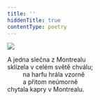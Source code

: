 ```yaml
---
title: ''
hiddenTitle: true
contentType: poetry
---
```


<section>

![](../Images/048.jpg)

A jedna slečna z Montrealu  
sklízela v celém světě chválu;  
         na harfu hrála vzorně  
         a přitom neúmorně  
chytala kapry v Montrealu.

</section>

